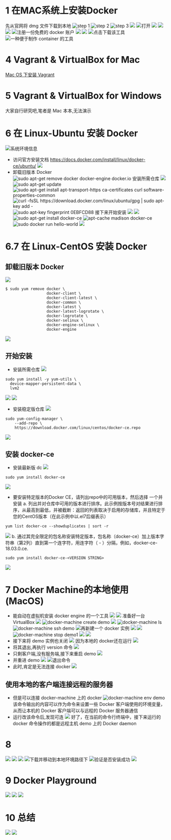 # 1 在MAC系统上安装Docker
先从官网将 dmg 文件下载到本地
![ step 1](https://upload-images.jianshu.io/upload_images/4685968-f37742ca35cab86d.png?imageMogr2/auto-orient/strip%7CimageView2/2/w/1240)
![ step 2](https://upload-images.jianshu.io/upload_images/4685968-abe6ff148a2837de.png?imageMogr2/auto-orient/strip%7CimageView2/2/w/1240)
![ step 3](https://upload-images.jianshu.io/upload_images/4685968-1335c1136f2d2663.png?imageMogr2/auto-orient/strip%7CimageView2/2/w/1240)
![](https://upload-images.jianshu.io/upload_images/4685968-9929ac723c4657e2.png?imageMogr2/auto-orient/strip%7CimageView2/2/w/1240)
![打开](https://upload-images.jianshu.io/upload_images/4685968-8b4382019cb0152f.png?imageMogr2/auto-orient/strip%7CimageView2/2/w/1240)
![](https://upload-images.jianshu.io/upload_images/4685968-9c55e9b9b46118b1.png?imageMogr2/auto-orient/strip%7CimageView2/2/w/1240)
![](https://upload-images.jianshu.io/upload_images/4685968-5fa7d8bdd0d0a7ed.png?imageMogr2/auto-orient/strip%7CimageView2/2/w/1240)
![](https://upload-images.jianshu.io/upload_images/4685968-e9cca938f1349518.png?imageMogr2/auto-orient/strip%7CimageView2/2/w/1240)
![注册一份免费的 docker 账户](https://upload-images.jianshu.io/upload_images/4685968-e8a985359ae969ab.png?imageMogr2/auto-orient/strip%7CimageView2/2/w/1240)
![](https://upload-images.jianshu.io/upload_images/4685968-7b44d779ee32443a.png?imageMogr2/auto-orient/strip%7CimageView2/2/w/1240)
![](https://upload-images.jianshu.io/upload_images/4685968-e3895531e1896e4c.png?imageMogr2/auto-orient/strip%7CimageView2/2/w/1240)
![点击下载该工具](https://upload-images.jianshu.io/upload_images/4685968-b939ea1209472e91.png?imageMogr2/auto-orient/strip%7CimageView2/2/w/1240)
![一种便于制作 container 的工具](https://upload-images.jianshu.io/upload_images/4685968-e5a3ac4f67d82023.png?imageMogr2/auto-orient/strip%7CimageView2/2/w/1240)
# 4 Vagrant & VirtualBox for Mac
[Mac OS 下安装 Vagrant](https://www.jianshu.com/p/3249d3bbe44e)
# 5 Vagrant & VirtualBox for Windows
大家自行研究吧,笔者是 Mac 本本,无法演示
# 6 在 Linux-Ubuntu 安装 Docker
![系统环境信息](https://upload-images.jianshu.io/upload_images/4685968-a3e9b8cf8066d6db.png?imageMogr2/auto-orient/strip%7CimageView2/2/w/1240)
- 访问官方安装文档
https://docs.docker.com/install/linux/docker-ce/ubuntu/
![](https://upload-images.jianshu.io/upload_images/4685968-6fdaebae83fa3e01.png?imageMogr2/auto-orient/strip%7CimageView2/2/w/1240)
- 卸载旧版本 Docker
![sudo apt-get remove docker docker-engine docker.io](https://upload-images.jianshu.io/upload_images/4685968-c97b45f436130b91.png?imageMogr2/auto-orient/strip%7CimageView2/2/w/1240)
安装所需仓库
![](https://upload-images.jianshu.io/upload_images/4685968-fe98517add96ef14.png?imageMogr2/auto-orient/strip%7CimageView2/2/w/1240)
![sudo apt-get update](https://upload-images.jianshu.io/upload_images/4685968-a0c0e8097001b3ea.png?imageMogr2/auto-orient/strip%7CimageView2/2/w/1240)
![sudo apt-get install apt-transport-https ca-certificates curl software-properties-common](https://upload-images.jianshu.io/upload_images/4685968-ffd6facb59c50b93.png?imageMogr2/auto-orient/strip%7CimageView2/2/w/1240)
![curl -fsSL https://download.docker.com/linux/ubuntu/gpg | sudo apt-key add -](https://upload-images.jianshu.io/upload_images/4685968-10232f6ed7200112.png?imageMogr2/auto-orient/strip%7CimageView2/2/w/1240)
![sudo apt-key fingerprint 0EBFCD88](https://upload-images.jianshu.io/upload_images/4685968-1b7d472b116f5026.png?imageMogr2/auto-orient/strip%7CimageView2/2/w/1240)
接下来开始安装
![](https://upload-images.jianshu.io/upload_images/4685968-8e2d644f77c7e673.png?imageMogr2/auto-orient/strip%7CimageView2/2/w/1240)
![](https://upload-images.jianshu.io/upload_images/4685968-a1282329653ee893.png?imageMogr2/auto-orient/strip%7CimageView2/2/w/1240)
![sudo apt-get install docker-ce](https://upload-images.jianshu.io/upload_images/4685968-2a48a46651107639.png?imageMogr2/auto-orient/strip%7CimageView2/2/w/1240)
![apt-cache madison docker-ce](https://upload-images.jianshu.io/upload_images/4685968-b3fa06677450a974.png?imageMogr2/auto-orient/strip%7CimageView2/2/w/1240)
![sudo docker run hello-world](https://upload-images.jianshu.io/upload_images/4685968-0a64ab689d0607c4.png?imageMogr2/auto-orient/strip%7CimageView2/2/w/1240)
![](https://upload-images.jianshu.io/upload_images/4685968-de621f49ff5519c2.png?imageMogr2/auto-orient/strip%7CimageView2/2/w/1240)
# 6.7  在 Linux-CentOS 安装 Docker
## 卸载旧版本 Docker
![](https://upload-images.jianshu.io/upload_images/4685968-9a4f006aa42c2995.png?imageMogr2/auto-orient/strip%7CimageView2/2/w/1240)
```
$ sudo yum remove docker \
                  docker-client \
                  docker-client-latest \
                  docker-common \
                  docker-latest \
                  docker-latest-logrotate \
                  docker-logrotate \
                  docker-selinux \
                  docker-engine-selinux \
                  docker-engine
```
![](https://upload-images.jianshu.io/upload_images/4685968-6e290ca2d5a5f47a.png?imageMogr2/auto-orient/strip%7CimageView2/2/w/1240)
## 开始安装
- 安装所需仓库
![](https://upload-images.jianshu.io/upload_images/4685968-b306055261013cba.png?imageMogr2/auto-orient/strip%7CimageView2/2/w/1240)
```
sudo yum install -y yum-utils \
  device-mapper-persistent-data \
  lvm2
```
![](https://upload-images.jianshu.io/upload_images/4685968-6f24ed6eb95cbead.png?imageMogr2/auto-orient/strip%7CimageView2/2/w/1240)
![](https://upload-images.jianshu.io/upload_images/4685968-49c877b51a8525cc.png?imageMogr2/auto-orient/strip%7CimageView2/2/w/1240)
- 安装稳定版仓库
![](https://upload-images.jianshu.io/upload_images/4685968-c89f32f53c6be099.png?imageMogr2/auto-orient/strip%7CimageView2/2/w/1240)
```
sudo yum-config-manager \
    --add-repo \
    https://download.docker.com/linux/centos/docker-ce.repo
```
![](https://upload-images.jianshu.io/upload_images/4685968-ed4808558038b352.png?imageMogr2/auto-orient/strip%7CimageView2/2/w/1240)
## 安装 docker-ce
- 安装最新版 dc
![](https://upload-images.jianshu.io/upload_images/4685968-d77a992b0989d9f7.png?imageMogr2/auto-orient/strip%7CimageView2/2/w/1240)
```
sudo yum install docker-ce
```
![](https://upload-images.jianshu.io/upload_images/4685968-986799c53cc8b351.png?imageMogr2/auto-orient/strip%7CimageView2/2/w/1240)
- 要安装特定版本的Docker CE，请列出repo中的可用版本，然后选择 一个并安装
a. 列出并对仓库中可用的版本进行排序。此示例按版本号对结果进行排序，从最高到最低，并被截断：返回的列表取决于启用的存储库，并且特定于您的CentOS版本（在此示例中以.el7后缀表示）
```
yum list docker-ce --showduplicates | sort -r
```
![](https://upload-images.jianshu.io/upload_images/4685968-5ba6eecb69da5ed8.png?imageMogr2/auto-orient/strip%7CimageView2/2/w/1240)
b. 通过其完全限定的包名称安装特定版本，包名称（docker-ce）加上版本字符串（第2列）直到第一个连字符，用连字符（ - ）分隔，例如，docker-ce-18.03.0.ce.
```
sudo yum install docker-ce-<VERSION STRING>
```
![](https://upload-images.jianshu.io/upload_images/4685968-004e787211c7015a.png?imageMogr2/auto-orient/strip%7CimageView2/2/w/1240)



# 7 Docker Machine的本地使用(MacOS)
- 能自动在虚拟机安装 docker engine 的一个工具
![](https://upload-images.jianshu.io/upload_images/4685968-54ce5441138159db.png?imageMogr2/auto-orient/strip%7CimageView2/2/w/1240)
![](https://upload-images.jianshu.io/upload_images/4685968-adc6d555a5b2c973.png?imageMogr2/auto-orient/strip%7CimageView2/2/w/1240)
准备好一台 VirtualBox
![](https://upload-images.jianshu.io/upload_images/4685968-3dcc0ee9b519aa3f.png?imageMogr2/auto-orient/strip%7CimageView2/2/w/1240)
![docker-machine create demo](https://upload-images.jianshu.io/upload_images/4685968-9cbad43ee2408d4b.png?imageMogr2/auto-orient/strip%7CimageView2/2/w/1240)
![](https://upload-images.jianshu.io/upload_images/4685968-308a17bd073ed589.png?imageMogr2/auto-orient/strip%7CimageView2/2/w/1240)
![docker-machine ls](https://upload-images.jianshu.io/upload_images/4685968-4a56c66cbda92729.png?imageMogr2/auto-orient/strip%7CimageView2/2/w/1240)
![docker-machine ssh demo](https://upload-images.jianshu.io/upload_images/4685968-e0bf03b238915617.png?imageMogr2/auto-orient/strip%7CimageView2/2/w/1240)
![再新建一个 docker 实例](https://upload-images.jianshu.io/upload_images/4685968-a9d0af0033b13530.png?imageMogr2/auto-orient/strip%7CimageView2/2/w/1240)
![](https://upload-images.jianshu.io/upload_images/4685968-89d817b0fc3626bd.png?imageMogr2/auto-orient/strip%7CimageView2/2/w/1240)
![](https://upload-images.jianshu.io/upload_images/4685968-a1ad10508c5088a5.png?imageMogr2/auto-orient/strip%7CimageView2/2/w/1240)
![docker-machine stop demo1](https://upload-images.jianshu.io/upload_images/4685968-1183684630f3af65.png?imageMogr2/auto-orient/strip%7CimageView2/2/w/1240)
![](https://upload-images.jianshu.io/upload_images/4685968-305e584d7769a6ae.png?imageMogr2/auto-orient/strip%7CimageView2/2/w/1240)
![](https://upload-images.jianshu.io/upload_images/4685968-487167e30e5dffbb.png?imageMogr2/auto-orient/strip%7CimageView2/2/w/1240)
- 接下来将 demo 实例也关闭
![](https://upload-images.jianshu.io/upload_images/4685968-3f8e9ea24237b37d.png?imageMogr2/auto-orient/strip%7CimageView2/2/w/1240)
因为本地的 docker还在运行
![](https://upload-images.jianshu.io/upload_images/4685968-453f08e4ffd99e75.png?imageMogr2/auto-orient/strip%7CimageView2/2/w/1240)
- 将其退出,再执行 version 命令
![](https://upload-images.jianshu.io/upload_images/4685968-6a708b45ba1d22e2.png?imageMogr2/auto-orient/strip%7CimageView2/2/w/1240)
- 只剩客户端,没有服务端,接下来重启 demo
![](https://upload-images.jianshu.io/upload_images/4685968-b92884d85bacc2a2.png?imageMogr2/auto-orient/strip%7CimageView2/2/w/1240)
- 并重进 demo
![](https://upload-images.jianshu.io/upload_images/4685968-0169061d29ba3c13.png?imageMogr2/auto-orient/strip%7CimageView2/2/w/1240)
![退出命令](https://upload-images.jianshu.io/upload_images/4685968-79ac1d414a4ee85a.png?imageMogr2/auto-orient/strip%7CimageView2/2/w/1240)
- 此时,肯定是无法连接 docker
![](https://upload-images.jianshu.io/upload_images/4685968-db7de6d238d0f5a5.png?imageMogr2/auto-orient/strip%7CimageView2/2/w/1240)
## 使用本地的客户端连接远程的服务器
- 但是可以连接 docker-machine 上的 docker
![docker-machine env demo](https://upload-images.jianshu.io/upload_images/4685968-828bf8936dd157c0.png?imageMogr2/auto-orient/strip%7CimageView2/2/w/1240)
该命令输出的内容可以作为命令来设置一些 Docker 客户端使用的环境变量，从而让本机的 Docker 客户端可以与远程的 Docker 服务器通信
- 运行改该命令后,发现可连
![](https://upload-images.jianshu.io/upload_images/4685968-0cd7843323f7e83a.png?imageMogr2/auto-orient/strip%7CimageView2/2/w/1240)
好了，在当前的命令行终端中，接下来运行的 docker 命令操作的都是远程主机 demo 上的 Docker daemon
# 8 
![](https://upload-images.jianshu.io/upload_images/4685968-ab44b16e75870da8.png?imageMogr2/auto-orient/strip%7CimageView2/2/w/1240)
![](https://upload-images.jianshu.io/upload_images/4685968-22e881aa102035bd.png?imageMogr2/auto-orient/strip%7CimageView2/2/w/1240)
![](https://upload-images.jianshu.io/upload_images/4685968-225db675a2e853a9.png?imageMogr2/auto-orient/strip%7CimageView2/2/w/1240)
![下载并移动到本地环境路径下](https://upload-images.jianshu.io/upload_images/4685968-5f59602c5534df99.png?imageMogr2/auto-orient/strip%7CimageView2/2/w/1240)
![验证是否安装成功](https://upload-images.jianshu.io/upload_images/4685968-91cf7afccb1cb4a9.png?imageMogr2/auto-orient/strip%7CimageView2/2/w/1240)
![](https://upload-images.jianshu.io/upload_images/4685968-8c259e843cba3b7f.png?imageMogr2/auto-orient/strip%7CimageView2/2/w/1240)
# 9 Docker Playground
![](https://upload-images.jianshu.io/upload_images/4685968-cd20a8deb3a54037.png?imageMogr2/auto-orient/strip%7CimageView2/2/w/1240)
![](https://upload-images.jianshu.io/upload_images/4685968-497b403c798d2d1b.png?imageMogr2/auto-orient/strip%7CimageView2/2/w/1240)
![](https://upload-images.jianshu.io/upload_images/4685968-cc00f5e00e8012eb.png?imageMogr2/auto-orient/strip%7CimageView2/2/w/1240)
# 10 总结
![](https://upload-images.jianshu.io/upload_images/4685968-05af39baf318bb7b.png?imageMogr2/auto-orient/strip%7CimageView2/2/w/1240)
![](https://upload-images.jianshu.io/upload_images/4685968-ed1c30a87504b10a.png?imageMogr2/auto-orient/strip%7CimageView2/2/w/1240)
